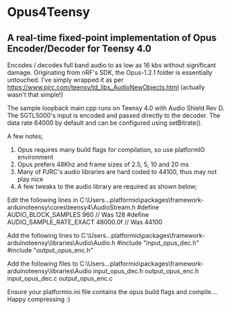 # Opus4Teensy
## A real-time fixed-point implementation of Opus Encoder/Decoder for Teensy 4.0

Encodes / decodes full band audio to as low as 16 kbs without significant damage.
Originating from nRF's SDK, the Opus-1.2.1 folder is essentially untouched.
I've simply wrapped it as per https://www.pjrc.com/teensy/td_libs_AudioNewObjects.html 
(actually wasn't that simple!)

The sample loopback main.cpp runs on Teensy 4.0 with Audio Shield Rev D.
The SGTL5000's input is encoded and passed directly to the decoder.
The data rate 64000 by default and can be configured using setBitrate().

A few notes;
1. Opus requires many build flags for compilation, so use platformIO environment
2. Opus prefers 48Khz and frame sizes of 2.5, 5, 10 and 20 ms
3. Many of PJRC's audio libraries are hard coded to 44100, thus may not play nice
4. A few tweaks to the audio library are required as shown below;

Edit the following lines in C:\Users\..\.platformio\packages\framework-arduinoteensy\cores\teensy4\AudioStream.h
#define AUDIO_BLOCK_SAMPLES  960 // Was 128
#define AUDIO_SAMPLE_RATE_EXACT 48000.0f  // Was 44100

Add the following lines to C:\Users\..\.platformio\packages\framework-arduinoteensy\libraries\Audio\Audio.h
#include "input_opus_dec.h"
#include "output_opus_enc.h"

Add the following files to C:\Users\..\.platformio\packages\framework-arduinoteensy\libraries\Audio
input_opus_dec.h
output_opus_enc.h
input_opus_dec.c
output_opus_enc.c

Ensure your platformio.ini file contains the opus build flags and compile....
Happy compressing :)
